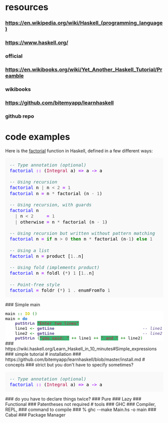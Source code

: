# resources
### https://en.wikipedia.org/wiki/Haskell_(programming_language)
### https://www.haskell.org/
### official
### https://en.wikibooks.org/wiki/Yet_Another_Haskell_Tutorial/Preamble
### wikibooks
### https://github.com/bitemyapp/learnhaskell
### github repo
# code examples
Here is the [factorial](https://en.wikipedia.org/wiki/Factorial "Factorial") function in Haskell, defined in a few different ways:

<div class="mw-highlight mw-content-ltr" dir="ltr" style="direction: ltr; unicode-bidi: embed; color: rgb(37, 37, 37); font-family: sans-serif; line-height: 22.3999996185303px; background: rgb(248, 248, 248);">

<pre style="font-family: monospace, Courier; color: black; border-color: rgb(221, 221, 221); padding: 1em; line-height: 1.3em; background-color: rgb(249, 249, 249);"><span class="c1" style="color: rgb(64, 128, 128); font-style: italic;">-- Type annotation (optional)</span>
<span class="nf" style="color: rgb(0, 0, 255);">factorial</span> <span class="ow" style="color: rgb(170, 34, 255); font-weight: bold;">::</span> <span class="p">(</span><span class="kt" style="color: rgb(176, 0, 64);">Integral</span> <span class="n">a</span><span class="p">)</span> <span class="ow" style="color: rgb(170, 34, 255); font-weight: bold;">=></span> <span class="n">a</span> <span class="ow" style="color: rgb(170, 34, 255); font-weight: bold;">-></span> <span class="n">a</span>

<span class="c1" style="color: rgb(64, 128, 128); font-style: italic;">-- Using recursion</span>
<span class="nf" style="color: rgb(0, 0, 255);">factorial</span> <span class="n">n</span> <span class="o" style="color: rgb(102, 102, 102);">|</span> <span class="n">n</span> <span class="o" style="color: rgb(102, 102, 102);"><</span> <span class="mi" style="color: rgb(102, 102, 102);">2</span> <span class="ow" style="color: rgb(170, 34, 255); font-weight: bold;">=</span> <span class="mi" style="color: rgb(102, 102, 102);">1</span>
<span class="nf" style="color: rgb(0, 0, 255);">factorial</span> <span class="n">n</span> <span class="ow" style="color: rgb(170, 34, 255); font-weight: bold;">=</span> <span class="n">n</span> <span class="o" style="color: rgb(102, 102, 102);">*</span> <span class="n">factorial</span> <span class="p">(</span><span class="n">n</span> <span class="o" style="color: rgb(102, 102, 102);">-</span> <span class="mi" style="color: rgb(102, 102, 102);">1</span><span class="p">)</span>

<span class="c1" style="color: rgb(64, 128, 128); font-style: italic;">-- Using recursion, with guards</span>
<span class="nf" style="color: rgb(0, 0, 255);">factorial</span> <span class="n">n</span>
  <span class="o" style="color: rgb(102, 102, 102);">|</span> <span class="n">n</span> <span class="o" style="color: rgb(102, 102, 102);"><</span> <span class="mi" style="color: rgb(102, 102, 102);">2</span>     <span class="ow" style="color: rgb(170, 34, 255); font-weight: bold;">=</span> <span class="mi" style="color: rgb(102, 102, 102);">1</span>
  <span class="o" style="color: rgb(102, 102, 102);">|</span> <span class="n">otherwise</span> <span class="ow" style="color: rgb(170, 34, 255); font-weight: bold;">=</span> <span class="n">n</span> <span class="o" style="color: rgb(102, 102, 102);">*</span> <span class="n">factorial</span> <span class="p">(</span><span class="n">n</span> <span class="o" style="color: rgb(102, 102, 102);">-</span> <span class="mi" style="color: rgb(102, 102, 102);">1</span><span class="p">)</span>

<span class="c1" style="color: rgb(64, 128, 128); font-style: italic;">-- Using recursion but written without pattern matching</span>
<span class="nf" style="color: rgb(0, 0, 255);">factorial</span> <span class="n">n</span> <span class="ow" style="color: rgb(170, 34, 255); font-weight: bold;">=</span> <span class="kr" style="color: rgb(0, 128, 0); font-weight: bold;">if</span> <span class="n">n</span> <span class="o" style="color: rgb(102, 102, 102);">></span> <span class="mi" style="color: rgb(102, 102, 102);">0</span> <span class="kr" style="color: rgb(0, 128, 0); font-weight: bold;">then</span> <span class="n">n</span> <span class="o" style="color: rgb(102, 102, 102);">*</span> <span class="n">factorial</span> <span class="p">(</span><span class="n">n</span><span class="o" style="color: rgb(102, 102, 102);">-</span><span class="mi" style="color: rgb(102, 102, 102);">1</span><span class="p">)</span> <span class="kr" style="color: rgb(0, 128, 0); font-weight: bold;">else</span> <span class="mi" style="color: rgb(102, 102, 102);">1</span>

<span class="c1" style="color: rgb(64, 128, 128); font-style: italic;">-- Using a list</span>
<span class="nf" style="color: rgb(0, 0, 255);">factorial</span> <span class="n">n</span> <span class="ow" style="color: rgb(170, 34, 255); font-weight: bold;">=</span> <span class="n">product</span> <span class="p">[</span><span class="mi" style="color: rgb(102, 102, 102);">1</span><span class="o" style="color: rgb(102, 102, 102);">..</span><span class="n">n</span><span class="p">]</span>

<span class="c1" style="color: rgb(64, 128, 128); font-style: italic;">-- Using fold (implements product)</span>
<span class="nf" style="color: rgb(0, 0, 255);">factorial</span> <span class="n">n</span> <span class="ow" style="color: rgb(170, 34, 255); font-weight: bold;">=</span> <span class="n">foldl</span> <span class="p">(</span><span class="o" style="color: rgb(102, 102, 102);">*</span><span class="p">)</span> <span class="mi" style="color: rgb(102, 102, 102);">1</span> <span class="p">[</span><span class="mi" style="color: rgb(102, 102, 102);">1</span><span class="o" style="color: rgb(102, 102, 102);">..</span><span class="n">n</span><span class="p">]</span>

<span class="c1" style="color: rgb(64, 128, 128); font-style: italic;">-- Point-free style</span>
<span class="nf" style="color: rgb(0, 0, 255);">factorial</span> <span class="ow" style="color: rgb(170, 34, 255); font-weight: bold;">=</span> <span class="n">foldr</span> <span class="p">(</span><span class="o" style="color: rgb(102, 102, 102);">*</span><span class="p">)</span> <span class="mi" style="color: rgb(102, 102, 102);">1</span> <span class="o" style="color: rgb(102, 102, 102);">.</span> <span class="n">enumFromTo</span> <span class="mi" style="color: rgb(102, 102, 102);">1</span></pre>

</div>
### Simple main
<pre class="de1" style="margin-bottom: 0px; padding: 0px; font-family: monospace; line-height: 1.2em; overflow: auto; border: 0px none white; font-stretch: normal; font-size: medium; vertical-align: top; color: rgb(0, 0, 0); background: none rgb(255, 255, 255);">main <span class="sy0" style="margin: 0px; padding: 0px; color: rgb(51, 153, 51); font-weight: bold;">::</span> <span class="kw4" style="margin: 0px; padding: 0px; color: rgb(204, 204, 0); font-weight: bold;">IO</span> <span class="br0" style="margin: 0px; padding: 0px; color: green;">(</span><span class="br0" style="margin: 0px; padding: 0px; color: green;">)</span>
main <span class="sy0" style="margin: 0px; padding: 0px; color: rgb(51, 153, 51); font-weight: bold;">=</span> <span class="kw1" style="margin: 0px; padding: 0px; font-weight: bold; color: rgb(0, 102, 204);">do</span>
    <span class="kw3" style="margin: 0px; padding: 0px; color: rgb(85, 68, 136) !important; font-weight: bold;">putStrLn</span> <span class="st0" style="margin: 0px; padding: 0px; color: rgb(221, 17, 68) !important; background-image: initial !important; background-attachment: initial !important; background-color: rgb(60, 179, 113); background-size: initial !important; background-origin: initial !important; background-clip: initial !important; background-position: initial !important; background-repeat: initial !important;">"Enter two lines"</span>
    line1 <span class="sy0" style="margin: 0px; padding: 0px; color: rgb(51, 153, 51); font-weight: bold;"><-</span> <span class="kw3" style="margin: 0px; padding: 0px; color: rgb(85, 68, 136) !important; font-weight: bold;">getLine</span>                                    <span class="co1" style="margin: 0px; padding: 0px; color: rgb(93, 71, 139); font-style: italic;">-- line1 :: String</span>
    line2 <span class="sy0" style="margin: 0px; padding: 0px; color: rgb(51, 153, 51); font-weight: bold;"><-</span> <span class="kw3" style="margin: 0px; padding: 0px; color: rgb(85, 68, 136) !important; font-weight: bold;">getLine</span>                                    <span class="co1" style="margin: 0px; padding: 0px; color: rgb(93, 71, 139); font-style: italic;">-- line2 :: String</span>
    <span class="kw3" style="margin: 0px; padding: 0px; color: rgb(85, 68, 136) !important; font-weight: bold;">putStrLn</span> <span class="br0" style="margin: 0px; padding: 0px; color: green;">(</span><span class="st0" style="margin: 0px; padding: 0px; color: rgb(221, 17, 68) !important; background-image: initial !important; background-attachment: initial !important; background-color: rgb(60, 179, 113); background-size: initial !important; background-origin: initial !important; background-clip: initial !important; background-position: initial !important; background-repeat: initial !important;">"you said: "</span> <span class="sy0" style="margin: 0px; padding: 0px; color: rgb(51, 153, 51); font-weight: bold;">++</span> line1 <span class="sy0" style="margin: 0px; padding: 0px; color: rgb(51, 153, 51); font-weight: bold;">++</span> <span class="st0" style="margin: 0px; padding: 0px; color: rgb(221, 17, 68) !important; background-image: initial !important; background-attachment: initial !important; background-color: rgb(60, 179, 113); background-size: initial !important; background-origin: initial !important; background-clip: initial !important; background-position: initial !important; background-repeat: initial !important;">" and "</span> <span class="sy0" style="margin: 0px; padding: 0px; color: rgb(51, 153, 51); font-weight: bold;">++</span> line2<span class="br0" style="margin: 0px; padding: 0px; color: green;">)</span></pre>
### https://wiki.haskell.org/Learn_Haskell_in_10_minutes#Simple_expressions
### simple tutorial
# installation
### https://github.com/bitemyapp/learnhaskell/blob/master/install.md
# concepts
### strict but you don't have to specify sometimes?
<pre style="font-family: monospace, Courier; color: black; border-color: rgb(221, 221, 221); padding: 1em; line-height: 1.3em; font-size: 14px; background-color: rgb(249, 249, 249);"><span class="c1" style="color: rgb(64, 128, 128); font-style: italic;">-- Type annotation (optional)</span>
<span class="nf" style="color: rgb(0, 0, 255);">factorial</span> <span class="ow" style="color: rgb(170, 34, 255); font-weight: bold;">::</span> <span class="p">(</span><span class="kt" style="color: rgb(176, 0, 64);">Integral</span> <span class="n">a</span><span class="p">)</span> <span class="ow" style="color: rgb(170, 34, 255); font-weight: bold;">=></span> <span class="n">a</span> <span class="ow" style="color: rgb(170, 34, 255); font-weight: bold;">-></span> <span class="n">a</span></pre>
### do you have to declare things twice?
### Pure
### Lazy
### Functional
### Patentheses not required
# tools
### GHC
### Compiler, REPL, 
### command to compile
### % ghc --make Main.hs -o main
### Cabal
### Package Manager
